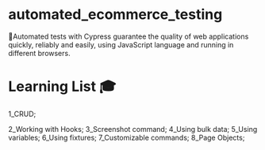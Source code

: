# automated_ecommerce_testing

🚀Automated tests with Cypress guarantee the quality of web applications quickly, reliably and easily, using JavaScript language and running in different browsers.

# Learning List 🎓
1_CRUD;

2_Working with Hooks;
3_Screenshot command;
4_Using bulk data;
5_Using variables;
6_Using fixtures;
7_Customizable commands;
8_Page Objects;
